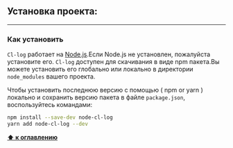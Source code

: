 <a id="установка"></a>

## Установка проекта:

---

<a name="установка_комманды"></a>

### Как установить

`Cl-log` работает на [Node.js](https://nodejs.org/ru/).Если Node.js не установлен, пожалуйста установите его.
`Cl-log` доступен для скачивания в виде npm пакета.Вы можете установить его глобально или локально в директории `node_modules` вашего проекта.

Чтобы установить последнюю версию с помощью ( npm or yarn ) локально и сохранить версию пакета в файле `package.json`, воспользуйтесь командами:

```bash
npm install --save-dev node-cl-log
yarn add node-cl-log --dev
```

**[⬆ к оглавлению](#Оглавление)**


